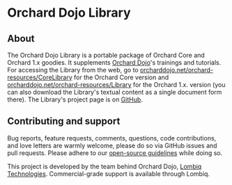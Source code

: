 # Orchard Dojo Library



## About

The Orchard Dojo Library is a portable package of Orchard Core and Orchard 1.x goodies. It supplements [Orchard Dojo](https://orcharddojo.net)'s trainings and tutorials. For accessing the Library from the web, go to [orcharddojo.net/orchard-resources/CoreLibrary](http://orcharddojo.net/orchard-resources/CoreLibrary/) for the Orchard Core version and [orcharddojo.net/orchard-resources/Library](http://orcharddojo.net/orchard-resources/Library/) for the Orchard 1.x. version (you can also download the Library's textual content as a single document form there). The Library's project page is on [GitHub](https://github.com/Lombiq/Orchard-Dojo-Library).


## Contributing and support

Bug reports, feature requests, comments, questions, code contributions, and love letters are warmly welcome, please do so via GitHub issues and pull requests. Please adhere to our [open-source guidelines](https://lombiq.com/open-source-guidelines) while doing so.

This project is developed by the team behind Orchard Dojo, [Lombiq Technologies](https://lombiq.com/). Commercial-grade support is available through Lombiq.